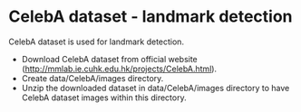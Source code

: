 # CelebA dataset - landmark detection

CelebA dataset is used for landmark detection. 
- Download CelebA dataset from official website (http://mmlab.ie.cuhk.edu.hk/projects/CelebA.html).
- Create data/CelebA/images directory.
- Unzip the downloaded dataset in data/CelebA/images directory to have CelebA dataset images within this directory.


